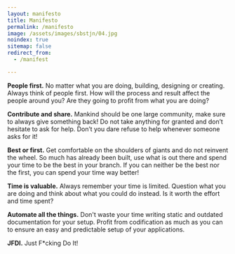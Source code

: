 ```yaml
---
layout: manifesto
title: Manifesto
permalink: /manifesto
image: /assets/images/sbstjn/04.jpg
noindex: true
sitemap: false
redirect_from:
  - /manifest

---
```


**People first.** No matter what you are doing, building, designing or creating. Always think of people first. How will the process and result affect the people around you? Are they going to profit from what you are doing?

**Contribute and share.** Mankind should be one large community, make sure to always give something back! Do not take anything for granted and don’t hesitate to ask for help. Don’t you dare refuse to help whenever someone asks for it!

**Best or first.** Get comfortable on the shoulders of giants and do not reinvent the wheel. So much has already been built, use what is out there and spend your time to be the best in your branch. If you can neither be the best nor the first, you can spend your time way better!

**Time is valuable.** Always remember your time is limited. Question what you are doing and think about what you could do instead. Is it worth the effort and time spent?

**Automate all the things.** Don't waste your time writing static and outdated documentation for your setup. Profit from codification as much as you can to ensure an easy and predictable setup of your applications.

**JFDI.** Just F*cking Do It!
